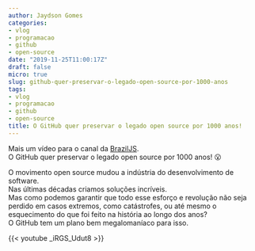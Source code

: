 ```yaml
---
author: Jaydson Gomes
categories:
- vlog
- programacao
- github
- open-source
date: "2019-11-25T11:00:17Z"
draft: false
micro: true
slug: github-quer-preservar-o-legado-open-source-por-1000-anos
tags:
- vlog
- programacao
- github
- open-source
title: O GitHub quer preservar o legado open source por 1000 anos!
---
```

Mais um vídeo para o canal da [BrazilJS](https://www.youtube.com/user/BrazilJS).  
O GitHub quer preservar o legado open source por 1000 anos! 😮  

O movimento open source mudou a indústria do desenvolvimento de software.  
Nas últimas décadas criamos soluções incríveis.  
Mas como podemos garantir que todo esse esforço e revolução não seja perdido em casos extremos, como catástrofes, ou até mesmo o esquecimento do que foi feito na história ao longo dos anos?  
O GitHub tem um plano bem megalomaníaco para isso.  

{{< youtube _iRGS_Udut8 >}}

